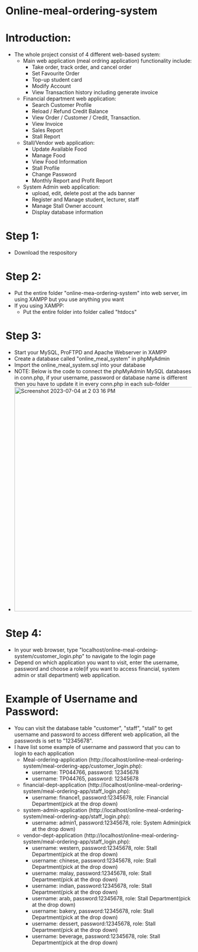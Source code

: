 # Online-meal-ordering-system

# Introduction:
  - The whole project consist of 4 different web-based system:
    - Main web application (meal ordring application) functionality include:
      - Take order, track order, and cancel order
      - Set Favourite Order
      - Top-up student card
      - Modify Account
      - View Transaction history including generate invoice
    - Financial department web application:
      - Search Customer Profile
      - Reload / Refund Credit Balance
      - View Order / Customer / Credit, Transaction.
      - View Invoice
      - Sales Report
      - Stall Report
    - Stall/Vendor web application:
      - Update Available Food
      - Manage Food
      - View Food Information
      - Stall Profile
      - Change Password
      - Monthly Report and Profit Report
    - System Admin web application:
      - upload, edit, delete post at the ads banner
      - Register and Manage student, lecturer, staff
      - Manage Stall Owner account
      - Display database information
    

# Step 1:
  - Download the respository

# Step 2:
  - Put the entire folder "online-mea-ordering-system" into web server, im using XAMPP but you use anything you want
  - If you using XAMPP:
    - Put the entire folder into folder called "htdocs"

# Step 3:
  - Start your MySQL, ProFTPD and Apache Webserver in XAMPP
  - Create a database called "online_meal_system" in phpMyAdmin
  - Import the online_meal_system.sql into your database
  - NOTE: Below is the code to connect the phpMyAdmin MySQL databases in conn.php, if your username, password or database name is different then you have to update it in every conn.php in each sub-folder
  - <img width="605" alt="Screenshot 2023-07-04 at 2 03 16 PM" src="https://github.com/zengkeat/Online-meal-ordering-system/assets/42499826/65c03bf0-5dc9-469b-9ecf-ed5689e4fe33">

# Step 4:
  - In your web browser, type "localhost/online-meal-ordeing-system/customer_login.php" to navigate to the login page
  - Depend on which application you want to visit, enter the username, password and choose a role(if you want to access financial, system admin or stall department) web application.

# Example of Username and Password:
  - You can visit the database table "customer", "staff", "stall" to get username and password to access different web application, all the passwords is set to "12345678".
  - I have list some example of username and password that you can to login to each application 
      - Meal-ordering-application (http://localhost/online-meal-ordering-system/meal-ordering-app/customer_login.php):
          - username: TP044766, password: 12345678
          - username: TP044765, password: 12345678
      - financial-dept-application (http://localhost/online-meal-ordering-system/meal-ordering-app/staff_login.php):
          - username: finance1, password:12345678, role: Financial Department(pick at the drop down)
      - system-admin-application (http://localhost/online-meal-ordering-system/meal-ordering-app/staff_login.php):
          - username: admin1, password:12345678, role: System Admin(pick at the drop down)
      - vendor-dept-application (http://localhost/online-meal-ordering-system/meal-ordering-app/staff_login.php):
          - username: western, password:12345678, role: Stall Department(pick at the drop down)
          - username: chinese, password:12345678, role: Stall Department(pick at the drop down)
          - username: malay, password:12345678, role: Stall Department(pick at the drop down)
          - username: indian, password:12345678, role: Stall Department(pick at the drop down)
          - username: arab, password:12345678, role: Stall Department(pick at the drop down)
          - username: bakery, password:12345678, role: Stall Department(pick at the drop down)
          - username: dessert, password:12345678, role: Stall Department(pick at the drop down)
          - username: beverage, password:12345678, role: Stall Department(pick at the drop down)
            

